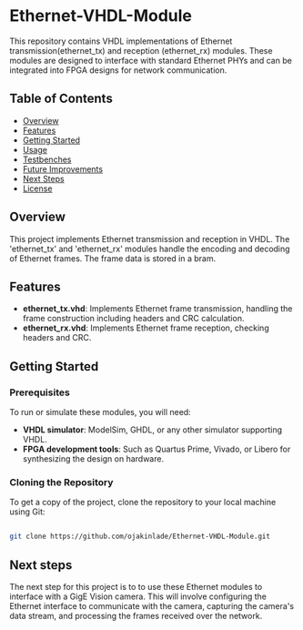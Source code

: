 # Ethernet-VHDL-Module

This repository contains VHDL implementations of Ethernet transmission(ethernet_tx) and reception (ethernet_rx) modules. These modules are designed to interface with standard Ethernet PHYs and can be integrated into FPGA designs for network communication.

## Table of Contents
- [Overview](#overview)
- [Features](#features)
- [Getting Started](#getting-started)
- [Usage](#usage)
- [Testbenches](#testbenches)
- [Future Improvements](#future-improvements)
- [Next Steps](#next-steps)
- [License](#license)

## Overview

This project implements Ethernet transmission and reception in VHDL. The 'ethernet_tx' and 'ethernet_rx' modules handle the encoding and decoding of Ethernet frames. The frame data is stored in a bram. 

## Features

- **ethernet_tx.vhd**: Implements Ethernet frame transmission, handling the frame construction including headers and CRC calculation.
- **ethernet_rx.vhd**: Implements Ethernet frame reception, checking headers and CRC.

## Getting Started

### Prerequisites

To run or simulate these modules, you will need:
- **VHDL simulator**: ModelSim, GHDL, or any other simulator supporting VHDL.
- **FPGA development tools**: Such as Quartus Prime, Vivado, or Libero for synthesizing the design on hardware.

### Cloning the Repository

To get a copy of the project, clone the repository to your local machine using Git:

```bash

git clone https://github.com/ojakinlade/Ethernet-VHDL-Module.git

```

## Next steps

The next step for this project is to to use these Ethernet modules to interface with a GigE Vision camera. This will involve configuring the Ethernet interface to communicate with the camera, capturing the camera's data stream, and processing the frames received over the network.